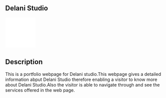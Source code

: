 ## Delani Studio
![Delani](static/IMAGES/logo.png "Delani Studio") 
## Description
This is a portfolio webpage for Delani studio.This webpage gives a detailed information abput Delani Studio therefore enabling a visitor to know more about Delani Studio.Also the visitor is able to navigate through and see the services offered in the web page.
